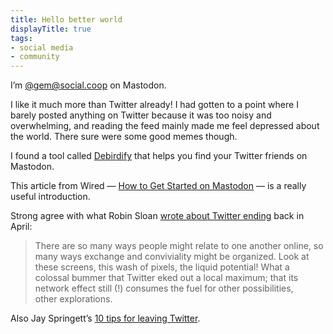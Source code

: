 ```yaml
---
title: Hello better world
displayTitle: true
tags: 
- social media
- community
---
```


I’m [@gem@social.coop](https://social.coop/@gem) on Mastodon. 

I like it much more than Twitter already! I had gotten to a point where I barely posted anything on Twitter because it was too noisy and overwhelming, and reading the feed mainly made me feel depressed about the world. There sure were some good memes though.

I found a tool called [Debirdify](https://pruvisto.org/debirdify/) that helps you find your Twitter friends on Mastodon.

This article from Wired — [How to Get Started on Mastodon](https://www.wired.com/story/how-to-get-started-use-mastodon/) — is a really useful introduction.

Strong agree with what Robin Sloan [wrote about Twitter ending](https://www.robinsloan.com/lab/lost-thread/) back in April:
> There are so many ways people might relate to one another online, so many ways exchange and conviviality might be organized. Look at these screens, this wash of pixels, the liquid potential! What a colossal bummer that Twitter eked out a local maximum; that its network effect still (!) consumes the fuel for other possibilities, other explorations.

Also Jay Springett’s [10 tips for leaving Twitter](https://www.thejaymo.net/2022/10/29/10-tips-for-leaving-twitter-2238/).